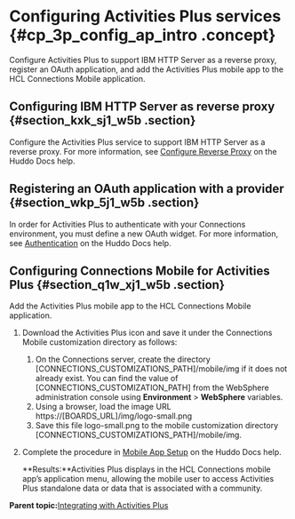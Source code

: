 # Configuring Activities Plus services {#cp_3p_config_ap_intro .concept}

Configure Activities Plus to support IBM HTTP Server as a reverse proxy, register an OAuth application, and add the Activities Plus mobile app to the HCL Connections Mobile application.

## Configuring IBM HTTP Server as reverse proxy {#section_kxk_sj1_w5b .section}

Configure the Activities Plus service to support IBM HTTP Server as a reverse proxy. For more information, see [Configure Reverse Proxy](https://docs.huddo.com/boards/cp/httpd/#configure-reverse-proxy) on the Huddo Docs help.

## Registering an OAuth application with a provider {#section_wkp_5j1_w5b .section}

In order for Activities Plus to authenticate with your Connections environment, you must define a new OAuth widget. For more information, see [Authentication](https://docs.huddo.com/boards/connections/auth-on-prem/) on the Huddo Docs help.

## Configuring Connections Mobile for Activities Plus {#section_q1w_xj1_w5b .section}

Add the Activities Plus mobile app to the HCL Connections Mobile application.

1.  Download the Activities Plus icon and save it under the Connections Mobile customization directory as follows:
    1.  On the Connections server, create the directory \[CONNECTIONS\_CUSTOMIZATIONS\_PATH\]/mobile/img if it does not already exist. You can find the value of \[CONNECTIONS\_CUSTOMIZATION\_PATH\] from the WebSphere administration console using **Environment** \> **WebSphere** variables.
    2.  Using a browser, load the image URL https://\[BOARDS\_URL\]/img/logo-small.png
    3.  Save this file logo-small.png to the mobile customization directory \[CONNECTIONS\_CUSTOMIZATIONS\_PATH\]/mobile/img.
2.  Complete the procedure in [Mobile App Setup](https://docs.huddo.com/boards/connections/mobile-app-on-prem/) on the Huddo Docs help.

    **Results:**Activities Plus displays in the HCL Connections mobile app’s application menu, allowing the mobile user to access Activities Plus standalone data or data that is associated with a community.


**Parent topic:**[Integrating with Activities Plus](../install/cp_3p_integrate_intro.md)

